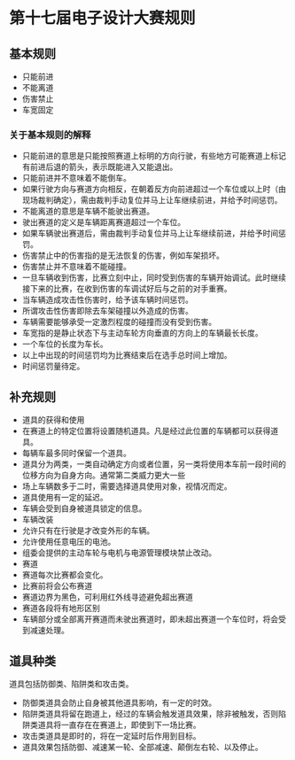 # 第十七届电子设计大赛规则 #

## 基本规则 ##

* 只能前进
* 不能离道
* 伤害禁止
* 车宽固定

### 关于基本规则的解释 ###

* 只能前进的意思是只能按照赛道上标明的方向行驶，有些地方可能赛道上标记有前进后退的箭头，表示既能进入又能退出。
* 只能前进并不意味着不能倒车。
* 如果行驶方向与赛道方向相反，在朝着反方向前进超过一个车位或以上时（由现场裁判确定），需由裁判手动复位并马上让车继续前进，并给予时间惩罚。
* 不能离道的意思是车辆不能驶出赛道。
* 驶出赛道的定义是车辆距离赛道超过一个车位。
* 如果车辆驶出赛道后，需由裁判手动复位并马上让车继续前进，并给予时间惩罚。
* 伤害禁止中的伤害指的是无法恢复的伤害，例如车架损坏。
* 伤害禁止并不意味着不能碰撞。
* 一旦车辆收到伤害，比赛立刻中止，同时受到伤害的车辆开始调试。此时继续接下来的比赛，在收到伤害的车调试好后与之前的对手重赛。
* 当车辆造成攻击性伤害时，给予该车辆时间惩罚。
* 所谓攻击性伤害即除去车架碰撞以外造成的伤害。
* 车辆需要能够承受一定激烈程度的碰撞而没有受到伤害。
* 车宽指的是静止状态下与主动车轮方向垂直的方向上的车辆最长长度。
* 一个车位的长度为车长。
* 以上中出现的时间惩罚均为比赛结束后在选手总时间上增加。
* 时间惩罚量待定。

## 补充规则 ##

* 道具的获得和使用
 * 在赛道上的特定位置将设置随机道具。凡是经过此位置的车辆都可以获得道具。
 * 每辆车最多同时保留一个道具。
 * 道具分为两类，一类自动确定方向或者位置，另一类将使用本车前一段时间的位移方向为自身方向。通常第二类威力更大一些
 * 场上车辆数多于二时，需要选择道具使用对象，视情况而定。
 * 道具使用有一定的延迟。
 * 车辆会受到自身被道具锁定的信息。
* 车辆改装
 * 允许只有在行驶是才改变外形的车辆。
 * 允许使用任意电压的电池。
 * 组委会提供的主动车轮与电机与电源管理模块禁止改动。
* 赛道
 * 赛道每次比赛都会变化。
 * 比赛前将会公布赛道
 * 赛道边界为黑色，可利用红外线寻迹避免超出赛道
 * 赛道各段将有地形区别
 * 车辆部分或全部离开赛道而未驶出赛道时，即未超出赛道一个车位时，将会受到减速处理。

## 道具种类 ##

道具包括防御类、陷阱类和攻击类。

* 防御类道具会防止自身被其他道具影响，有一定的时效。
* 陷阱类道具将留在跑道上，经过的车辆会触发道具效果，除非被触发，否则陷阱类道具将一直存在在赛道上，即使到下一场比赛。
* 攻击类道具是即时的，将在一定延时后作用到目标。
* 道具效果包括防御、减速某一轮、全部减速、颠倒左右轮、以及停止。
